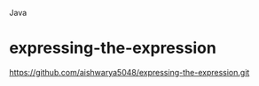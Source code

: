 Java


# expressing-the-expression


https://github.com/aishwarya5048/expressing-the-expression.git





